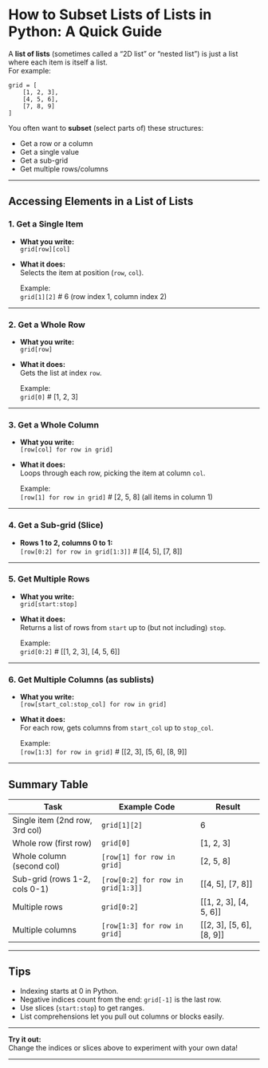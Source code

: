 # How to Subset Lists of Lists in Python: A Quick Guide

A **list of lists** (sometimes called a “2D list” or “nested list”) is just a list where each item is itself a list.  
For example:

    grid = [
        [1, 2, 3],
        [4, 5, 6],
        [7, 8, 9]
    ]

You often want to **subset** (select parts of) these structures:  
- Get a row or a column  
- Get a single value  
- Get a sub-grid  
- Get multiple rows/columns

---

## Accessing Elements in a List of Lists

### 1. Get a Single Item

- **What you write:**  
    `grid[row][col]`
- **What it does:**  
    Selects the item at position (`row`, `col`).

    Example:  
    `grid[1][2]`    # 6 (row index 1, column index 2)

---

### 2. Get a Whole Row

- **What you write:**  
    `grid[row]`
- **What it does:**  
    Gets the list at index `row`.

    Example:  
    `grid[0]`       # [1, 2, 3]

---

### 3. Get a Whole Column

- **What you write:**  
    `[row[col] for row in grid]`
- **What it does:**  
    Loops through each row, picking the item at column `col`.

    Example:  
    `[row[1] for row in grid]`   # [2, 5, 8] (all items in column 1)

---

### 4. Get a Sub-grid (Slice)

- **Rows 1 to 2, columns 0 to 1:**  
    `[row[0:2] for row in grid[1:3]]`   # [[4, 5], [7, 8]]

---

### 5. Get Multiple Rows

- **What you write:**  
    `grid[start:stop]`
- **What it does:**  
    Returns a list of rows from `start` up to (but not including) `stop`.

    Example:  
    `grid[0:2]`      # [[1, 2, 3], [4, 5, 6]]

---

### 6. Get Multiple Columns (as sublists)

- **What you write:**  
    `[row[start_col:stop_col] for row in grid]`
- **What it does:**  
    For each row, gets columns from `start_col` up to `stop_col`.

    Example:  
    `[row[1:3] for row in grid]`    # [[2, 3], [5, 6], [8, 9]]

---

## Summary Table

| Task                     | Example Code                     | Result                |
|--------------------------|----------------------------------|-----------------------|
| Single item (2nd row, 3rd col) | `grid[1][2]`                 | 6                     |
| Whole row (first row)    | `grid[0]`                        | [1, 2, 3]             |
| Whole column (second col)| `[row[1] for row in grid]`        | [2, 5, 8]             |
| Sub-grid (rows 1-2, cols 0-1) | `[row[0:2] for row in grid[1:3]]` | [[4, 5], [7, 8]]      |
| Multiple rows            | `grid[0:2]`                      | [[1, 2, 3], [4, 5, 6]]|
| Multiple columns         | `[row[1:3] for row in grid]`      | [[2, 3], [5, 6], [8, 9]] |

---

## Tips

- Indexing starts at 0 in Python.
- Negative indices count from the end: `grid[-1]` is the last row.
- Use slices (`start:stop`) to get ranges.
- List comprehensions let you pull out columns or blocks easily.

---

**Try it out:**  
Change the indices or slices above to experiment with your own data!

---
